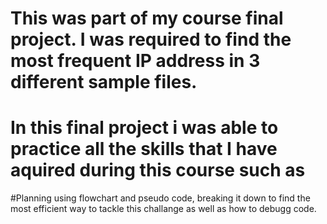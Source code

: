 # This was part of my course final project. I was required to find the most frequent IP address in 3 different sample files. 
# In this final project i was able to practice all the skills that I have aquired during this course such as 
#Planning using flowchart and pseudo code, breaking it down to find the most efficient way to tackle this challange as well as how to debugg code.
